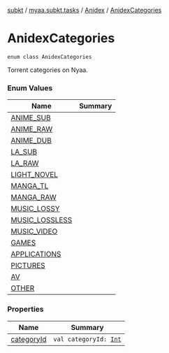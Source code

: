 [subkt](../../../index.md) / [myaa.subkt.tasks](../../index.md) / [Anidex](../index.md) / [AnidexCategories](./index.md)

# AnidexCategories

`enum class AnidexCategories`

Torrent categories on Nyaa.

### Enum Values

| Name | Summary |
|---|---|
| [ANIME_SUB](-a-n-i-m-e_-s-u-b.md) |  |
| [ANIME_RAW](-a-n-i-m-e_-r-a-w.md) |  |
| [ANIME_DUB](-a-n-i-m-e_-d-u-b.md) |  |
| [LA_SUB](-l-a_-s-u-b.md) |  |
| [LA_RAW](-l-a_-r-a-w.md) |  |
| [LIGHT_NOVEL](-l-i-g-h-t_-n-o-v-e-l.md) |  |
| [MANGA_TL](-m-a-n-g-a_-t-l.md) |  |
| [MANGA_RAW](-m-a-n-g-a_-r-a-w.md) |  |
| [MUSIC_LOSSY](-m-u-s-i-c_-l-o-s-s-y.md) |  |
| [MUSIC_LOSSLESS](-m-u-s-i-c_-l-o-s-s-l-e-s-s.md) |  |
| [MUSIC_VIDEO](-m-u-s-i-c_-v-i-d-e-o.md) |  |
| [GAMES](-g-a-m-e-s.md) |  |
| [APPLICATIONS](-a-p-p-l-i-c-a-t-i-o-n-s.md) |  |
| [PICTURES](-p-i-c-t-u-r-e-s.md) |  |
| [AV](-a-v.md) |  |
| [OTHER](-o-t-h-e-r.md) |  |

### Properties

| Name | Summary |
|---|---|
| [categoryId](category-id.md) | `val categoryId: `[`Int`](https://kotlinlang.org/api/latest/jvm/stdlib/kotlin/-int/index.html) |
